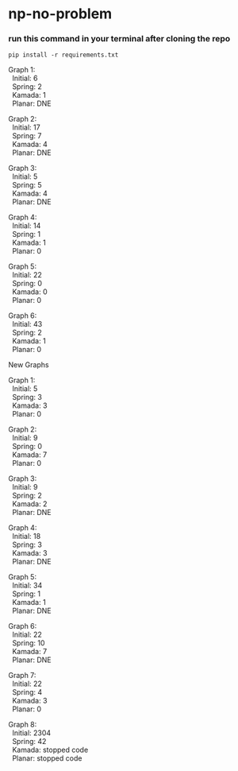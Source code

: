 # np-no-problem

### run this command in your terminal after cloning the repo
`pip install -r requirements.txt`

Graph 1:  
&nbsp; Initial: 6  
&nbsp; Spring: 2  
&nbsp; Kamada: 1  
&nbsp; Planar: DNE  

Graph 2:  
&nbsp; Initial: 17  
&nbsp; Spring: 7  
&nbsp; Kamada: 4  
&nbsp; Planar: DNE  

Graph 3:  
&nbsp; Initial: 5   
&nbsp; Spring: 5  
&nbsp; Kamada: 4  
&nbsp; Planar:  DNE

Graph 4:  
&nbsp; Initial: 14   
&nbsp; Spring: 1  
&nbsp; Kamada: 1  
&nbsp; Planar: 0  

Graph 5:  
&nbsp; Initial: 22  
&nbsp; Spring: 0  
&nbsp; Kamada: 0  
&nbsp; Planar: 0

Graph 6:  
&nbsp; Initial: 43  
&nbsp; Spring: 2  
&nbsp; Kamada: 1  
&nbsp; Planar: 0  

New Graphs

Graph 1:  
&nbsp; Initial: 5  
&nbsp; Spring: 3  
&nbsp; Kamada: 3  
&nbsp; Planar: 0  

Graph 2:  
&nbsp; Initial: 9  
&nbsp; Spring: 0  
&nbsp; Kamada: 7  
&nbsp; Planar: 0  

Graph 3:  
&nbsp; Initial: 9  
&nbsp; Spring: 2  
&nbsp; Kamada: 2  
&nbsp; Planar: DNE  

Graph 4:  
&nbsp; Initial: 18  
&nbsp; Spring: 3  
&nbsp; Kamada: 3  
&nbsp; Planar: DNE  

Graph 5:  
&nbsp; Initial: 34  
&nbsp; Spring: 1  
&nbsp; Kamada: 1  
&nbsp; Planar: DNE   

Graph 6:  
&nbsp; Initial: 22  
&nbsp; Spring: 10  
&nbsp; Kamada: 7  
&nbsp; Planar: DNE  

Graph 7:  
&nbsp; Initial: 22  
&nbsp; Spring: 4  
&nbsp; Kamada: 3  
&nbsp; Planar: 0  

Graph 8:  
&nbsp; Initial: 2304  
&nbsp; Spring: 42  
&nbsp; Kamada: stopped code  
&nbsp; Planar: stopped code  